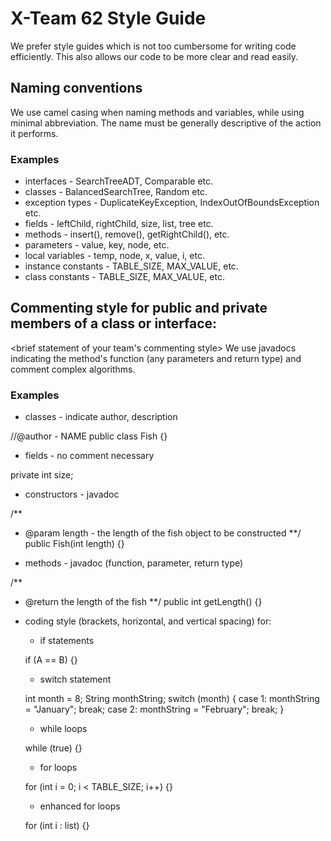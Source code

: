 # X-Team 62 Style Guide

We prefer style guides which is not too cumbersome for writing code efficiently.
This also allows our code to be more clear and read easily. 

## Naming conventions

We use camel casing when naming methods and variables, while using minimal abbreviation.
The name must be generally descriptive of the action it performs.

### Examples
* interfaces - SearchTreeADT, Comparable etc.
* classes - BalancedSearchTree, Random etc.
* exception types - DuplicateKeyException, IndexOutOfBoundsException etc.
* fields - leftChild, rightChild, size, list, tree etc.
* methods - insert(), remove(), getRightChild(), etc.
* parameters - value, key, node, etc. 
* local variables - temp, node, x, value, i, etc.
* instance constants - TABLE_SIZE, MAX_VALUE, etc.
* class constants - TABLE_SIZE, MAX_VALUE, etc. 

## Commenting style for public and private members of a class or interface:

<brief statement of your team's commenting style>
We use javadocs indicating the method's function (any parameters and return type) and 
comment complex algorithms.

### Examples

* classes - indicate author, description

//@author - NAME
public class Fish {}

* fields - no comment necessary

private int size;

* constructors - javadoc

/**
 * @param length - the length of the fish object to be constructed
**/
public Fish(int length) {}

* methods - javadoc (function, parameter, return type)

/**
 * @return the length of the fish
**/
public int getLength() {}

* coding style (brackets, horizontal, and vertical spacing) for:
  * if statements
  
  if (A == B) {}
  
  * switch statement
  
   int month = 8;
   String monthString;
   switch (month) {
      case 1:  monthString = "January";
               break;
      case 2:  monthString = "February";
               break;
   }
  
  * while loops
  
  while (true) {}
  
  * for loops
  
  for (int i = 0; i < TABLE_SIZE; i++) {}
  
  * enhanced for loops
  
  for (int i : list) {}
